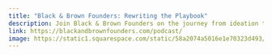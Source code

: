 ```yaml
---
title: "Black & Brown Founders: Rewriting the Playbook"
description: Join Black & Brown Founders on the journey from ideation to revenue generation and beyond. Your hosts, Aniyia Williams and Deldelp Medina, are here to explain the rules of the game and how to build a badass tech business against all odds.
link: https://blackandbrownfounders.com/podcast/
image: https://static1.squarespace.com/static/58a2074a5016e1e70323d493/t/5b58c775575d1fec1d72442f/1532544896748/0000-1.7-Rewriting-the-Playbook-Podcast-Cover2.jpg?format=1500w
---
```

